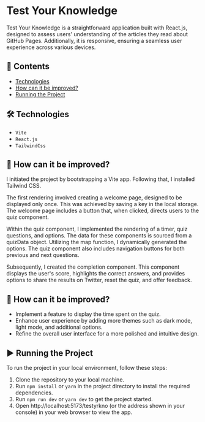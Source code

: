 # Test Your Knowledge

Test Your Knowledge is a straightforward application built with React.js, designed to assess users' understanding of the articles they read about GitHub Pages. Additionally, it is responsive, ensuring a seamless user experience across various devices.

## 🧵 Contents

-   [Technologies](https://github.com/Deerah1234/TechCompendium/blob/main/2024-01-15-Mastering-GitHub-Pages-Deploy-React-with-Vite/code/README.md#%EF%B8%8F-technologies)
-   [How can it be improved?](https://github.com/Deerah1234/TechCompendium/blob/main/2024-01-15-Mastering-GitHub-Pages-Deploy-React-with-Vite/code/README.md#-how-can-it-be-improved-1)
-   [Running the Project](https://github.com/Deerah1234/TechCompendium/blob/main/2024-01-15-Mastering-GitHub-Pages-Deploy-React-with-Vite/code/README.md#%EF%B8%8F-running-the-project)

## 🛠️ Technologies

-   `Vite`
-   `React.js`
-   `TailwindCss`

## 🚀 How can it be improved?

I initiated the project by bootstrapping a Vite app. Following that, I installed Tailwind CSS.

The first rendering involved creating a welcome page, designed to be displayed only once. This was achieved by saving a key in the local storage. The welcome page includes a button that, when clicked, directs users to the quiz component.

Within the quiz component, I implemented the rendering of a timer, quiz questions, and options. The data for these components is sourced from a quizData object. Utilizing the map function, I dynamically generated the options. The quiz component also includes navigation buttons for both previous and next questions.

Subsequently, I created the completion component. This component displays the user's score, highlights the correct answers, and provides options to share the results on Twitter, reset the quiz, and offer feedback.

## 🌱 How can it be improved?

-   Implement a feature to display the time spent on the quiz.
-   Enhance user experience by adding more themes such as dark mode, light mode, and additional options.
-   Refine the overall user interface for a more polished and intuitive design.

## ▶️ Running the Project

To run the project in your local environment, follow these steps:

1. Clone the repository to your local machine.
2. Run `npm install` or `yarn` in the project directory to install the required dependencies.
3. Run `npm run dev` or `yarn dev` to get the project started.
4. Open http://localhost:5173/testyrkno (or the address shown in your console) in your web browser to view the app.
